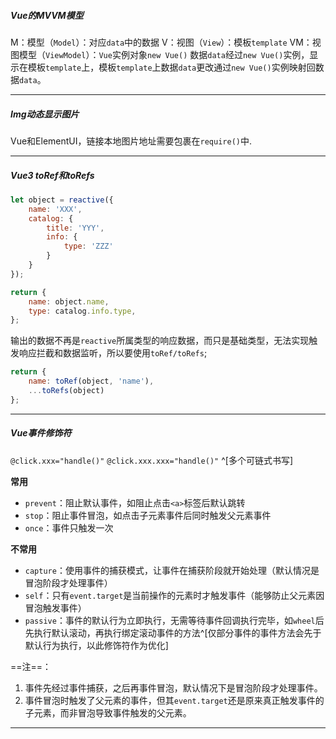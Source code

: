 ##### Vue的MVVM模型
M：模型（`Model`）：对应`data`中的数据
V：视图（`View`）：模板`template`
VM：视图模型（`ViewModel`）：`Vue`实例对象`new Vue()`
数据`data`经过`new Vue()`实例，显示在模板`template`上，模板`template`上数据`data`更改通过`new Vue()`实例映射回数据`data`。

---

##### Img动态显示图片
Vue和ElementUI，链接本地图片地址需要包裹在`require()`中.

---

##### Vue3 toRef和toRefs
```js
let object = reactive({
	name: 'XXX',
	catalog: {
		title: 'YYY',
		info: {
			type: 'ZZZ'
		}
	}
});

return {
	name: object.name,
	type: catalog.info.type,
};
```
输出的数据不再是`reactive`所属类型的响应数据，而只是基础类型，无法实现触发响应拦截和数据监听，所以要使用`toRef/toRefs`;
```js
return {
	name: toRef(object, 'name'),
	...toRefs(object)
};
```

---

##### Vue事件修饰符
`@click.xxx="handle()"`
`@click.xxx.xxx="handle()"` ^[多个可链式书写]

**常用**
- `prevent`：阻止默认事件，如阻止点击`<a>`标签后默认跳转
- `stop`：阻止事件冒泡，如点击子元素事件后同时触发父元素事件
- `once`：事件只触发一次

**不常用**
- `capture`：使用事件的捕获模式，让事件在捕获阶段就开始处理（默认情况是冒泡阶段才处理事件）
- `self`：只有`event.target`是当前操作的元素时才触发事件（能够防止父元素因冒泡触发事件）
- `passive`：事件的默认行为立即执行，无需等待事件回调执行完毕，如`wheel`后先执行默认滚动，再执行绑定滚动事件的方法^[仅部分事件的事件方法会先于默认行为执行，以此修饰符作为优化]

==注==：
 1. 事件先经过事件捕获，之后再事件冒泡，默认情况下是冒泡阶段才处理事件。
 2. 事件冒泡时触发了父元素的事件，但其`event.target`还是原来真正触发事件的子元素，而非冒泡导致事件触发的父元素。

---
